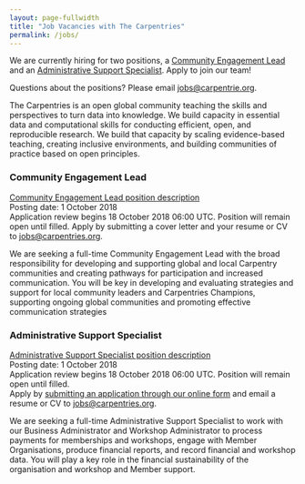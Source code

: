 ```yaml
---
layout: page-fullwidth
title: "Job Vacancies with The Carpentries"
permalink: /jobs/
---
```


We are currently hiring for two positions, a [Community Engagement Lead](community-lead) and an [Administrative Support Specialist](administrator).  Apply to join our team!

Questions about the positions? Please email [jobs@carpentrie.org](mailto:jobs@carpentries.org).

The Carpentries is an open global community teaching the skills and perspectives to turn data into knowledge. We build capacity in essential data and computational skills for conducting efficient, open, and reproducible research. We build that capacity by scaling evidence-based teaching, creating inclusive environments, and building communities of practice based on open principles.

### Community Engagement Lead

[Community Engagement Lead position description](community-lead)  
Posting date: 1 October 2018  
Application review begins 18 October 2018 06:00 UTC. Position will remain open until filled.
Apply by submitting a cover letter and your resume or CV to [jobs@carpentries.org](mailto:jobs@carpentries.org).

We are seeking a full-time Community Engagement Lead with the broad responsibility for developing and supporting global and local Carpentry communities and creating pathways for participation and increased communication. You will be key in developing and evaluating strategies and support for local community leaders and Carpentries Champions, supporting ongoing global communities and promoting effective communication strategies



### Administrative Support Specialist

[Administrative Support Specialist position description](administrator)  
Posting date: 1 October 2018  
Application review begins 18 October 2018 06:00 UTC. Position will remain open until filled.  
Apply by [submitting an application through our online form](https://goo.gl/forms/DvCJNWNcF2nJvsQm1) and email a resume or CV to [jobs@carpentries.org](mailto:jobs@carpentries.org).

We are seeking a full-time Administrative Support Specialist to work with our Business Administrator and Workshop Administrator to process payments for memberships and workshops, engage with Member Organisations, produce financial reports, and record financial and workshop data. You will play a key role in the financial sustainability of the organisation and workshop and Member support.
